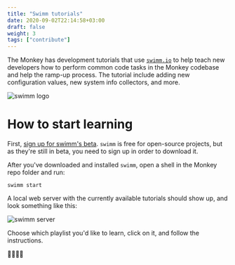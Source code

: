 ```yaml
---
title: "Swimm tutorials"
date: 2020-09-02T22:14:58+03:00
draft: false
weight: 3
tags: ["contribute"]
---
```


The Monkey has development tutorials that use [`swimm.io`](https://swimm.io/) to help teach new developers how to perform common code tasks in the Monkey codebase and help the ramp-up process. The tutorial include adding new configuration values, new system info collectors, and more.

 ![swimm logo](https://swimm.io/img/squarelogo.png "swimm logo")

# How to start learning

First, [sign up for swimm's beta](https://swimm.io/sign-beta). `swimm` is free for open-source projects, but as they're still in beta, you need to sign up in order to download it.

After you've downloaded and installed `swimm`, open a shell in the Monkey repo folder and run:

```shell script
swimm start
``` 

A local web server with the currently available tutorials should show up, and look something like this:

![swimm server](https://i.imgur.com/NFBH4Vr.png "swimm server")

Choose which playlist you'd like to learn, click on it, and follow the instructions.

🏊‍♀️🏊‍♂️
